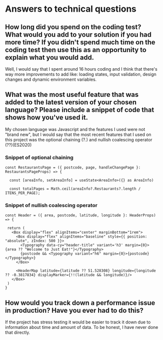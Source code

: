 # Answers to technical questions

## How long did you spend on the coding test? What would you add to your solution if you had more time? If you didn't spend much time on the coding test then use this as an opportunity to explain what you would add.

Well, I would say that I spent around 16 hours coding and I think that there's way more improvements to add like: loading states, input validation, design changes and dynamic environment variables.

## What was the most useful feature that was added to the latest version of your chosen language? Please include a snippet of code that shows how you've used it.

My chosen language was Javascript and the features I used were not "brand new", but I would say that the most recent features that I used on this project was the optional chaining (?.) and nullish coalescing operator (??)(ES2020)

### Snippet of optional chaining 

```
const RestaurantsPage = ({ postcode, page, handleChangePage }: RestaurantsPageProps) => {
  
  const [areaInfo, setAreaInfo] = useState<AreaInfo>({} as AreaInfo)
  
  const totalPages = Math.ceil(areaInfo?.Restaurants?.length / ITENS_PER_PAGE);

 ```

 ### Snippet of nullish coalescing operator

 ```
const Header = ({ area, postcode, latitude, longitude }: HeaderProps) => {

  return (
    <Box display="flex" alignItems="center" marginBottom="1rem">
      <Box display="flex" alignItems="baseline" style={{ position: "absolute", zIndex: 500 }}>
        <Typography data-cy="header-title" variant='h3' margin={0}>{area ?? "Welcome to Just Eat!"}</Typography>
        {postcode && <Typography variant="h6" margin={0}>{postcode}</Typography>}
      </Box>

      <HeaderMap latitude={latitude ?? 51.528308} longitude={longitude ?? -0.3817834} displayMarker={!!(latitude && longitude)}/>  
    </Box>
  )
}
```

## How would you track down a performance issue in production? Have you ever had to do this?
If the project has stress testing it would be easier to track it down due to information about time and amount of data. To be honest, I have never done that directly.